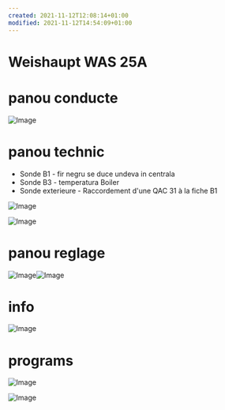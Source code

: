 ```yaml
---
created: 2021-11-12T12:08:14+01:00
modified: 2021-11-12T14:54:09+01:00
---
```


# Weishaupt  WAS 25A

# panou conducte

![Image](./0aa8c12cee62c2a3905007af63fc9385.jpg)

# panou technic

- Sonde B1 - fir negru se duce undeva in centrala
- Sonde B3 - temperatura Boiler
- Sonde exterieure - Raccordement d'une QAC 31 à la fiche B1

![Image](./63d4645d3a7f94d9174943d5dda2188e.jpg)

![Image](./4c5ef43f1b5277f7d210c3a5f9acfcc9.jpg)


# panou reglage

![Image](./2b892982e5633149763e2ac466ed1863.jpg)![Image](./883142b927ef3afe7c123280763b84d9.jpg)

# info

![Image](./4e08e6a9b70b4fdb496dafe921019db6.jpg)

# programs

![Image](./b84635b5ee96756afbb854c84a5e0b30.jpg)

![Image](./4af94e9806c4e25a9f5fbc26df8211f6.jpg)
